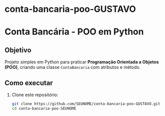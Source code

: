 # conta-bancaria-poo-GUSTAVO
# Conta Bancária - POO em Python

## Objetivo
Projeto simples em Python para praticar **Programação Orientada a Objetos (POO)**, criando uma classe `ContaBancaria` com atributos e método.

## Como executar
1. Clone este repositório:
   ```bash
   git clone https://github.com/SEUNOME/conta-bancaria-poo-GUSTAVO.git
   cd conta-bancaria-poo-SEUNOME
